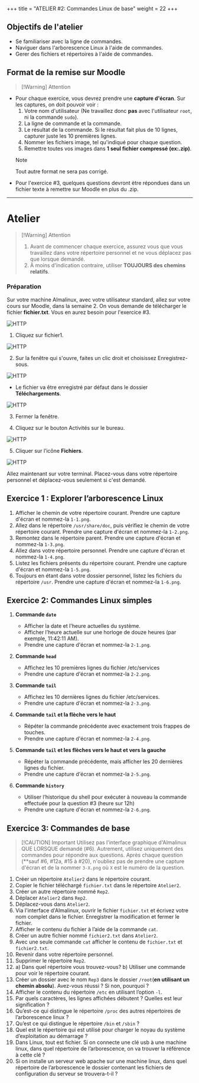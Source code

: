  
+++
title = "ATELIER #2: Commandes Linux de base"
weight = 22
+++

## Objectifs de l'atelier

- Se familiariser avec la ligne de commandes.
- Naviguer dans l'arborescence Linux à l'aide de commandes.
- Gerer des fichiers et répertoires à l'aide de commandes.

## Format de la remise sur Moodle

> [!Warning] Attention
- Pour chaque exercice, vous devrez prendre une **capture d'écran**. Sur les captures, on doit pouvoir voir :
  1. Votre nom d'utilisateur (Ne travaillez donc **pas** avec l'utilisateur `root`, ni la commande `sudo`).
  2. La ligne de commande et la commande.
  3. Le résultat de la commande. Si le résultat fait plus de 10 lignes, capturer juste les 10 premières lignes.
  4. Nommer les fichiers image, tel qu'indiqué pour chaque question.
  5. Remettre toutes vos images dans **1 seul fichier compressé (ex:.zip)**. 
	>[!Note] 
	> Tout autre format ne sera pas corrigé.
- Pour l'exercice #3, quelques questions devront ètre répondues dans un fichier texte à remettre sur Moodle en plus du .zip.
---

# Atelier

> [!Warning] Attention
> 1. Avant de commencer chaque exercice, assurez vous que vous travaillez dans votre répertoire personnel et ne vous déplacez pas que lorsque demandé.
> 2. À moins d'indication contraire, utiliser **TOUJOURS des chemins relatifs**.

### Préparation

Sur votre machine Almalinux, avec votre utilisateur standard, allez sur votre cours sur Moodle, dans la semaine 2. On vous demande de télécharger le fichier **fichier.txt**. Vous en aurez besoin pour l'exercice #3.

![HTTP](atelier3-1.png?height=50)

1. Cliquez sur fichier1. 

![HTTP](atelier3-2.png?height=200)

2. Sur la fenêtre qui s'ouvre, faites un clic droit et choisissez Enregistrez-sous.

![HTTP](atelier3-3.png?height=200)

- Le fichier va être enregistré par défaut dans le dossier **Téléchargements**.

![HTTP](atelier3-4.png?height=300)

3. Fermer la fenêtre.

4. Cliquez sur le bouton Activités sur le bureau.

![HTTP](atelier3-5.png?height=300)

5. Cliquer sur l’icône **Fichiers**.

![HTTP](atelier3-6.png?height=300)

Allez maintenant sur votre terminal. Placez-vous dans votre répertoire personnel et déplacez-vous seulement si c'est demandé. 

## Exercice 1 : Explorer l’arborescence Linux

1. Afficher le chemin de votre répertoire courant. Prendre une capture d'écran et nommez-la `1-1.png`.
2. Allez dans le répertoire `/usr/share/doc`, puis vérifiez le chemin de votre répertoire courant. Prendre une capture d'écran et nommez-la `1-2.png`.
3. Remontez dans le répertoire parent. Prendre une capture d'écran et nommez-la `1-3.png`.
4. Allez dans votre répertoire personnel. Prendre une capture d'écran et nommez-la `1-4.png`.
5. Listez les fichiers présents du répertoire courant. Prendre une capture d'écran et nommez-la `1-5.png`.
6. Toujours en étant dans votre dossier personnel, listez les fichiers du répertoire `/usr`. Prendre une capture d'écran et nommez-la `1-6.png`.

## Exercice 2: Commandes Linux simples

1. **Commande `date`**
   - Afficher la date et l'heure actuelles du système.
   - Afficher l’heure actuelle sur une horloge de douze heures (par exemple, 11:42:11 AM). 
   - Prendre une capture d'écran et nommez-la `2-1.png`.

2. **Commande `head`**
   - Affichez les 10 premières lignes du fichier /etc/services
   - Prendre une capture d'écran et nommez-la `2-2.png`.

3. **Commande `tail`**
   - Affichez les 10 dernières lignes du fichier /etc/services.
   - Prendre une capture d'écran et nommez-la `2-3.png`.

4. **Commande `tail` et la flèche vers le haut**
   - Répéter la commande précédente avec exactement trois frappes de touches.
   - Prendre une capture d'écran et nommez-la `2-4.png`.

5. **Commande `tail` et les flèches vers le haut et vers la gauche**
   - Répéter la commande précédente, mais afficher les 20 dernières lignes du fichier.
   - Prendre une capture d'écran et nommez-la `2-5.png`.

6. **Commande `history`**
   - Utiliser l’historique du shell pour exécuter à nouveau la commande effectuée pour la question #3 (heure sur 12h)
   - Prendre une capture d'écran et nommez-la `2-6.png`.

## Exercice 3: Commandes de base

> [!CAUTION] Important
> Utilisez pas l'interface graphique d'Almalinux QUE LORSQUE demandé (#6). Autrement, utilisez uniquement des commandes pour répondre aux questions.
> Après chaque question (**sauf #6, #12a, #15 à #20), n'oubliez pas de prendre une capture d'écran et de la nommer `3-X.png` où `X` est le numéro de la question.

1. Créer un répertoire `Atelier2` dans le répertoire courant.
2. Copier le fichier téléchargé `fichier.txt` dans le répertoire `Atelier2`.
3. Créer un autre répertoire nommé `Rep2`.
4. Déplacer `Atelier2` dans `Rep2`.
5. Déplacez-vous dans `Atelier2`.
6. Via l'interface d'Almalinux, ouvrir le fichier `fichier.txt` et écrivez votre nom complet dans le fichier. Enregistrer la modification et fermer le fichier.
7. Afficher le contenu du fichier à l’aide de la commande `cat`.
8. Créer un autre fichier nommé `fichier2.txt` dans `Atelier2`. 
9. Avec une seule commande `cat` afficher le contenu de `fichier.txt` et `fichier2.txt`.
10. Revenir dans votre répertoire personnel.
11. Supprimer le répertoire `Rep2`.
12. a) Dans quel répertoire vous trouvez-vous? b) Utiliser une commande pour voir le répertoire courant.
13. Créer un dossier avec le nom `Rep3` dans le dossier `/root`(**en utilisant un chemin absolu**). Avez-vous réussi ? Si non, pourquoi ? 
14. Afficher le contenu du répertoire `/etc` en utilisant l’option `-l`.
15. Par quels caractères, les lignes affichées débutent ? Quelles est leur signification ?
16. Qu’est-ce qui distingue le répertoire `/proc` des autres répertoires de l’arborescence linux ? 
17. Qu’est ce qui distingue le répertoire `/bin` et `/sbin` ?
18. Quel est le répertoire qui est utilisé pour charger le noyau du système d’exploitation au démarrage ? 
19. Dans Linux, tout est fichier. Si on connecte une clé usb à une machine linux, dans quel répertoire de l’arborescence, on va trouver la référence à cette clé ?
20. Si on installe un serveur web apache sur une machine linux, dans quel répertoire de l’arborescence le dossier contenant les fichiers de configuration du serveur se trouvera-t-il ?



